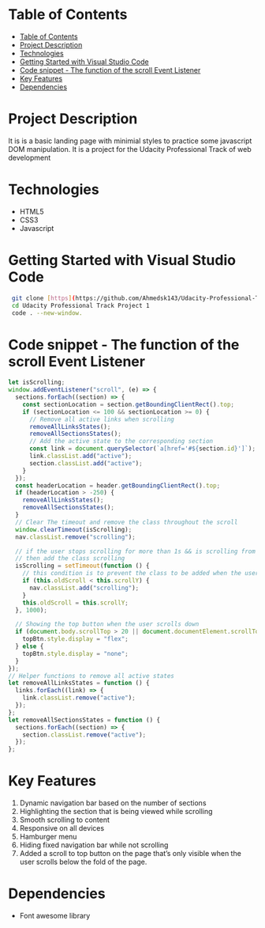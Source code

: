 # Table of Contents

- [Table of Contents](#table-of-contents)
- [Project Description](#project-description)
- [Technologies](#technologies)
- [Getting Started with Visual Studio Code](#getting-started-with-visual-studio-code)
- [Code snippet - The function of the scroll Event Listener](#code-snippet---the-function-of-the-scroll-event-listener)
- [Key Features](#key-features)
- [Dependencies](#dependencies)

# Project Description

It is is a basic landing page with minimial styles to practice some javascript DOM manipulation.
It is a project for the Udacity Professional Track of web development

# Technologies

- HTML5
- CSS3
- Javascript

# Getting Started with Visual Studio Code

```bash
 git clone [https](https://github.com/Ahmedsk143/Udacity-Professional-Track-Project-1.git)
 cd Udacity Professional Track Project 1
 code . --new-window.
```

# Code snippet - The function of the scroll Event Listener

```javascript
let isScrolling;
window.addEventListener("scroll", (e) => {
  sections.forEach((section) => {
    const sectionLocation = section.getBoundingClientRect().top;
    if (sectionLocation <= 100 && sectionLocation >= 0) {
      // Remove all active links when scrolling
      removeAllLinksStates();
      removeAllSectionsStates();
      // Add the active state to the corresponding section
      const link = document.querySelector(`a[href='#${section.id}']`);
      link.classList.add("active");
      section.classList.add("active");
    }
  });
  const headerLocation = header.getBoundingClientRect().top;
  if (headerLocation > -250) {
    removeAllLinksStates();
    removeAllSectionsStates();
  }
  // Clear The timeout and remove the class throughout the scroll
  window.clearTimeout(isScrolling);
  nav.classList.remove("scrolling");

  // if the user stops scrolling for more than 1s && is scrolling from top to bottom
  // then add the class scrolling
  isScrolling = setTimeout(function () {
    // this condition is to prevent the class to be added when the user is scrolling from bottom to top
    if (this.oldScroll < this.scrollY) {
      nav.classList.add("scrolling");
    }
    this.oldScroll = this.scrollY;
  }, 1000);

  // Showing the top button when the user scrolls down
  if (document.body.scrollTop > 20 || document.documentElement.scrollTop > 20) {
    topBtn.style.display = "flex";
  } else {
    topBtn.style.display = "none";
  }
});
// Helper functions to remove all active states
let removeAllLinksStates = function () {
  links.forEach((link) => {
    link.classList.remove("active");
  });
};
let removeAllSectionsStates = function () {
  sections.forEach((section) => {
    section.classList.remove("active");
  });
};
```

# Key Features

1. Dynamic navigation bar based on the number of sections
2. Highlighting the section that is being viewed while scrolling
3. Smooth scrolling to content
4. Responsive on all devices
5. Hamburger menu
6. Hiding fixed navigation bar while not scrolling
7. Added a scroll to top button on the page that’s only visible when the user scrolls below the fold of the page.

# Dependencies

- Font awesome library
